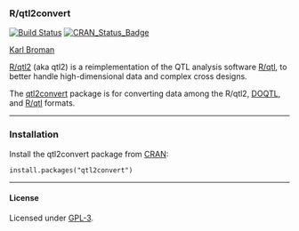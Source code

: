 ### R/qtl2convert

[![Build Status](https://travis-ci.org/rqtl/qtl2convert.svg?branch=master)](https://travis-ci.org/rqtl/qtl2convert)
[![CRAN_Status_Badge](https://www.r-pkg.org/badges/version/qtl2convert)](https://cran.r-project.org/package=qtl2convert)

[Karl Broman](https://kbroman.org)

[R/qtl2](https://kbroman.org/qtl2) (aka qtl2) is a reimplementation of
the QTL analysis software [R/qtl](https://rqtl.org), to better handle
high-dimensional data and complex cross designs.

The [qtl2convert](https://github.com/rqtl/qtl2convert) package is
for converting data among the R/qtl2,
[DOQTL](https://www.bioconductor.org/packages/3.9/bioc/html/DOQTL.html),
and [R/qtl](https://rqtl.org) formats.

---

### Installation

Install the qtl2convert package from [CRAN](https://cran.r-project.org):

    install.packages("qtl2convert")

---

#### License

Licensed under [GPL-3](https://www.r-project.org/Licenses/GPL-3).

